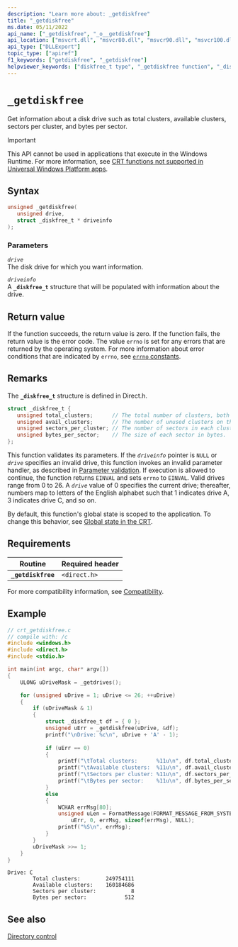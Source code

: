 ```yaml
---
description: "Learn more about: _getdiskfree"
title: "_getdiskfree"
ms.date: 05/11/2022
api_name: ["_getdiskfree", "_o__getdiskfree"]
api_location: ["msvcrt.dll", "msvcr80.dll", "msvcr90.dll", "msvcr100.dll", "msvcr100_clr0400.dll", "msvcr110.dll", "msvcr110_clr0400.dll", "msvcr120.dll", "msvcr120_clr0400.dll", "ucrtbase.dll", "api-ms-win-crt-filesystem-l1-1-0.dll", "api-ms-win-crt-private-l1-1-0.dll"]
api_type: ["DLLExport"]
topic_type: ["apiref"]
f1_keywords: ["getdiskfree", "_getdiskfree"]
helpviewer_keywords: ["diskfree_t type", "_getdiskfree function", "_diskfree_t type", "disk size", "getdiskfree function"]
---
```

# `_getdiskfree`

Get information about a disk drive such as total clusters, available clusters, sectors per cluster, and bytes per sector.

> [!IMPORTANT]
> This API cannot be used in applications that execute in the Windows Runtime. For more information, see [CRT functions not supported in Universal Windows Platform apps](../../cppcx/crt-functions-not-supported-in-universal-windows-platform-apps.md).

## Syntax

```C
unsigned _getdiskfree(
   unsigned drive,
   struct _diskfree_t * driveinfo
);
```

### Parameters

*`drive`*\
The disk drive for which you want information.

*`driveinfo`*\
A **`_diskfree_t`** structure that will be populated with information about the drive.

## Return value

If the function succeeds, the return value is zero. If the function fails, the return value is the error code. The value `errno` is set for any errors that are returned by the operating system. For more information about error conditions that are indicated by `errno`, see [`errno` constants](../errno-constants.md).

## Remarks

The **`_diskfree_t`** structure is defined in Direct.h.

```C
struct _diskfree_t {
   unsigned total_clusters;      // The total number of clusters, both used and available, on the disk.
   unsigned avail_clusters;      // The number of unused clusters on the disk.
   unsigned sectors_per_cluster; // The number of sectors in each cluster.
   unsigned bytes_per_sector;    // The size of each sector in bytes.
};
```

This function validates its parameters. If the *`driveinfo`* pointer is `NULL` or *`drive`* specifies an invalid drive, this function invokes an invalid parameter handler, as described in [Parameter validation](../parameter-validation.md). If execution is allowed to continue, the function returns `EINVAL` and sets `errno` to `EINVAL`. Valid drives range from 0 to 26. A *`drive`* value of 0 specifies the current drive; thereafter, numbers map to letters of the English alphabet such that 1 indicates drive A, 3 indicates drive C, and so on.

By default, this function's global state is scoped to the application. To change this behavior, see [Global state in the CRT](../global-state.md).

## Requirements

|Routine|Required header|
|-------------|---------------------|
|**`_getdiskfree`**|`<direct.h>`|

For more compatibility information, see [Compatibility](../compatibility.md).

## Example

```C
// crt_getdiskfree.c
// compile with: /c
#include <windows.h>
#include <direct.h>
#include <stdio.h>

int main(int argc, char* argv[]) 
{
    ULONG uDriveMask = _getdrives();

    for (unsigned uDrive = 1; uDrive <= 26; ++uDrive) 
    {
        if (uDriveMask & 1)
        {
            struct _diskfree_t df = { 0 };
            unsigned uErr = _getdiskfree(uDrive, &df);
            printf("\nDrive: %c\n", uDrive + 'A' - 1);
            
            if (uErr == 0)
            {
                printf("\tTotal clusters:      %11u\n", df.total_clusters);
                printf("\tAvailable clusters:  %11u\n", df.avail_clusters);
                printf("\tSectors per cluster: %11u\n", df.sectors_per_cluster);
                printf("\tBytes per sector:    %11u\n", df.bytes_per_sector);
            }
            else
            {
                WCHAR errMsg[80];
                unsigned uLen = FormatMessage(FORMAT_MESSAGE_FROM_SYSTEM, NULL,
                    uErr, 0, errMsg, sizeof(errMsg), NULL);
                printf("%S\n", errMsg);
            }
        }
        uDriveMask >>= 1;
    }
}
```

```Output
Drive: C
        Total clusters:        249754111
        Available clusters:    160184686
        Sectors per cluster:           8
        Bytes per sector:            512
```

## See also

[Directory control](../directory-control.md)
